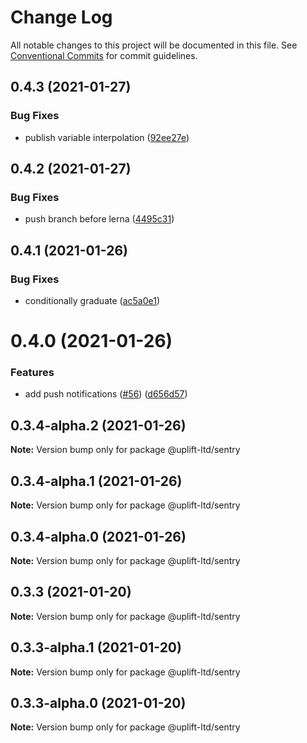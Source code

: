 # Change Log

All notable changes to this project will be documented in this file.
See [Conventional Commits](https://conventionalcommits.org) for commit guidelines.

## 0.4.3 (2021-01-27)


### Bug Fixes

* publish variable interpolation ([92ee27e](https://github.com/uplift-ltd/nexus/commit/92ee27e2b1a473d14e95120fd9835f90e2b4b0d0))





## 0.4.2 (2021-01-27)


### Bug Fixes

* push branch before lerna ([4495c31](https://github.com/uplift-ltd/nexus/commit/4495c311019edad65242fddfcbec3763a86f528c))





## 0.4.1 (2021-01-26)


### Bug Fixes

* conditionally graduate ([ac5a0e1](https://github.com/uplift-ltd/nexus/commit/ac5a0e1fc880399a0b498e7eac042f1572fee991))





# 0.4.0 (2021-01-26)


### Features

* add push notifications ([#56](https://github.com/uplift-ltd/nexus/issues/56)) ([d656d57](https://github.com/uplift-ltd/nexus/commit/d656d57fa545c77c9c28aab77e57ea43a2bacc60))





## 0.3.4-alpha.2 (2021-01-26)

**Note:** Version bump only for package @uplift-ltd/sentry





## 0.3.4-alpha.1 (2021-01-26)

**Note:** Version bump only for package @uplift-ltd/sentry





## 0.3.4-alpha.0 (2021-01-26)

**Note:** Version bump only for package @uplift-ltd/sentry





## 0.3.3 (2021-01-20)

**Note:** Version bump only for package @uplift-ltd/sentry





## 0.3.3-alpha.1 (2021-01-20)

**Note:** Version bump only for package @uplift-ltd/sentry





## 0.3.3-alpha.0 (2021-01-20)

**Note:** Version bump only for package @uplift-ltd/sentry
